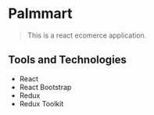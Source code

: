 # Palmmart
> This is a react ecomerce application.

## Tools and Technologies
- React
- React Bootstrap
- Redux
- Redux Toolkit
